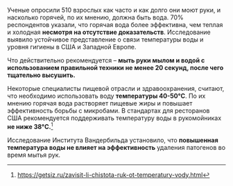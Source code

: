 Ученые опросили 510 взрослых как часто и как долго они моют руки, и насколько горячей, по их мнению, должна быть вода. 70% респондентов указали, что горячая вода более эффективна, чем теплая и холодная **несмотря на отсутствие доказательств**. Исследование выявило устойчивое представление о связи температуры воды и уровня гигиены в США и Западной Европе.

Что действительно рекомендуется – **мыть руки мылом и водой с использованием правильной техники не менее 20 секунд, после чего тщательно высушить.**

Некоторые специалисты пищевой отрасли и здравоохранения, считают, что необходимо использовать воду **температуры 40-50°C**. По их мнению горячая вода растворяет пищевые жиры и повышает эффективность борьбы с микробами. В стандартах для ресторанов США рекомендуется поддерживать температуру воды в рукомойниках **не ниже 38°C.**[^1]

Исследование Института Вандербильда установило, что **повышенная температура воды не влияет на эффективность** удаления патогенов во время мытья рук. 

[^1]: https://getsiz.ru/zavisit-li-chistota-ruk-ot-temperatury-vody.html
